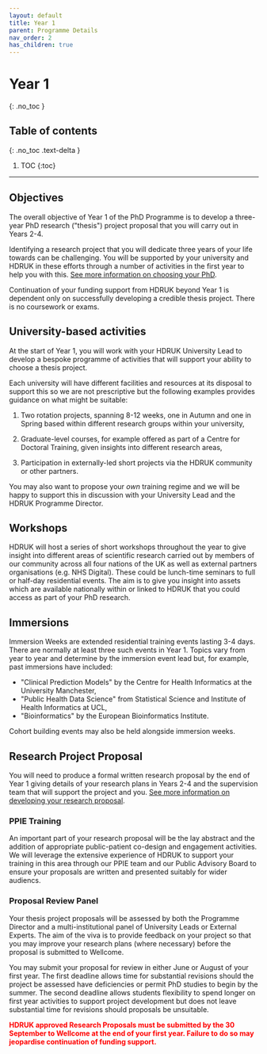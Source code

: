 ```yaml
---
layout: default
title: Year 1
parent: Programme Details
nav_order: 2
has_children: true
---
```


# Year 1
{: .no_toc }

## Table of contents
{: .no_toc .text-delta }

1. TOC
{:toc}

---

## Objectives

The overall objective of Year 1 of the PhD Programme is to develop a three-year PhD research ("thesis") project proposal that you will carry out in Years 2-4. 

Identifying a research project that you will dedicate three years of your life towards can be challenging. You will be supported by your university and HDRUK in these efforts through a number of activities in the first year to help you with this. [See more information on choosing your PhD](phd-choice.md).

Continuation of your funding support from HDRUK beyond Year 1 is dependent only on successfully developing a credible thesis project. There is no coursework or exams.

## University-based activities

At the start of Year 1, you will work with your HDRUK University Lead to develop a bespoke programme of activities that will support your ability to choose a thesis project. 

Each university will have different facilities and resources at its disposal to support this so we are not prescriptive but the following examples provides guidance on what might be suitable:

1. Two rotation projects, spanning 8-12 weeks, one in Autumn and one in Spring based within different research groups within your university,

2. Graduate-level courses, for example offered as part of a Centre for Doctoral Training, given insights into different research areas,

3. Participation in externally-led short projects via the HDRUK community or other partners.

You may also want to propose your *own* training regime and we will be happy to support this in discussion with your University Lead and the HDRUK Programme Director.

## Workshops

HDRUK will host a series of short workshops throughout the year to give insight into different areas of scientific research carried out by members of our community across all four nations of the UK as well as external partners organisations (e.g. NHS Digital). These could be lunch-time seminars to full or half-day residential events. The aim is to give you insight into assets which are available nationally within or linked to HDRUK that you could access as part of your PhD research.

## Immersions

Immersion Weeks are extended residential training events lasting 3-4 days. There are normally at least three such events in Year 1. Topics vary from year to year and determine by the immersion event lead but, for example, past immersions have included:

- "Clinical Prediction Models" by the Centre for Health Informatics at the University Manchester,
- "Public Health Data Science" from Statistical Science and Institute of Health Informatics at UCL,
- "Bioinformatics" by the European Bioinformatics Institute.

Cohort building events may also be held alongside immersion weeks.

## Research Project Proposal

You will need to produce a formal written research proposal by the end of Year 1 giving details of your research plans in Years 2-4 and the supervision team that will support the project and you. [See more information on developing your research proposal](progression.md).

### PPIE Training

An important part of your research proposal will be the lay abstract and the addition of appropriate public-patient co-design and engagement activities. We will leverage the extensive experience of HDRUK to support your training in this area through our PPIE team and our Public Advisory Board to ensure your proposals are written and presented suitably for wider audiencs.

### Proposal Review Panel

Your thesis project proposals will be assessed by both the Programme Director and a multi-institutional panel of University Leads or External Experts. The aim of the viva is to provide feedback on your project so that you may improve your research plans (where necessary) before the proposal is submitted to Wellcome. 

You may submit your proposal for review in either June or August of your first year. The first deadline allows time for substantial revisions should the project be assessed have deficiencies or permit PhD studies to begin by the summer. The second deadline allows students flexibility to spend longer on first year activities to support project development but does not leave substantial time for revisions should proposals be unsuitable.

<span style="color: red;">**HDRUK approved Research Proposals must be submitted by the 30 September to Wellcome at the end of your first year. Failure to do so may jeopardise continuation of funding support.**</span>

